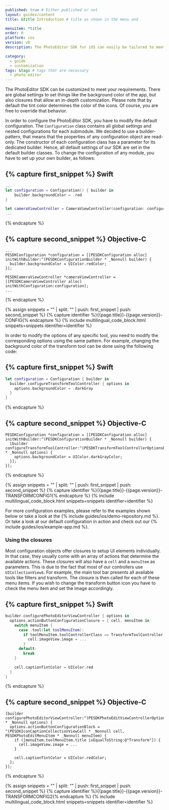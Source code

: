 ```yaml
---
published: true # Either published or not
layout: guides/content
title: &title Introduction # title as shown in the menu and

menuitem: *title
order: 0
platform: ios
version: v8
description: The PhotoEditor SDK for iOS can easily be tailored to meet your business needs. Learn how to swiftly create the editor your use-case requires.

category:
  - guide
  - customization
tags: &tags # tags that are necessary
  - photo editor
---
```


The PhotoEditor SDK can be customized to meet your requirements. There are global settings to set things like
the background color of the app, but also closures that allow an in-depth customization.
Please note that by default the tint color determines the color of the icons.
Of course, you are free to override that behavior.

In order to configure the PhotoEditor SDK, you have to modify the default configuration. The `Configuration` class contains all global settings and nested configurations for each submodule.
We decided to use a builder-pattern, that means that the properties of any configuration object are read-only.
The constructor of each configuration class has a parameter for its dedicated builder.
Hence, all default settings of our SDK are set in the default builder classes.
To change the configuration of any module, you have to set up your own builder, as follows:

{% capture first_snippet %}
Swift
---
```swift
...
let configuration = Configuration() { builder in
    builder.backgroundColor = .red
}

let cameraViewController = CameraViewController(configuration: configuration)
...
```
{% endcapture %}

{% capture second_snippet %}
Objective-C
---
```objc
...
PESDKConfiguration *configuration = [[PESDKConfiguration alloc] initWithBuilder:^(PESDKConfigurationBuilder * _Nonnull builder) {
  builder.backgroundColor = UIColor.redColor;
}];

PESDKCameraViewController *cameraViewController = [[PESDKCameraViewController alloc] initWithConfiguration:configuration];
...

```
{% endcapture %}

{% assign snippets = "" | split: "" | push: first_snippet | push: second_snippet %}
{% capture identifier %}{{page.title}}-{{page.version}}-CONFIG{% endcapture %}
{% include multilingual_code_block.html snippets=snippets identifier=identifier %}

In order to modify the options of any specific tool, you need to modify the corresponding options using the same pattern. For example, changing the background color of the transform tool can be done using the following code:

{% capture first_snippet %}
Swift
---
```swift
let configuration = Configuration { builder in
  builder.configureTransformToolController { options in
    options.backgroundColor = .darkGray
  }
}
```
{% endcapture %}

{% capture second_snippet %}
Objective-C
---
```objc
PESDKConfiguration *configuration = [[PESDKConfiguration alloc] initWithBuilder:^(PESDKConfigurationBuilder * _Nonnull builder) {
  [builder configureTransformToolController:^(PESDKTransformToolControllerOptionsBuilder * _Nonnull options) {
    options.backgroundColor = UIColor.darkGrayColor;
  }];
}];
```
{% endcapture %}

{% assign snippets = "" | split: "" | push: first_snippet | push: second_snippet %}
{% capture identifier %}{{page.title}}-{{page.version}}-TRANSFORMCONFIG1{% endcapture %}
{% include multilingual_code_block.html snippets=snippets identifier=identifier %}

For more configuration examples, please refer to the examples shown below or take a look at the {% include guides/ios/demo-repository.md %}. Or take a look at our default configuration in action and check out our {% include guides/ios/example-app.md %}.


### Using the closures

Most configuration objects offer closures to setup UI elements individually.
In that case, they usually come with an array of actions that determine the available actions.
These closures will also have a `cell` and a `menuItem` as parameters.
This is due to the fact that most of our controllers use `UICollectionView`s.
For example, the main tool bar presents all available tools like filters and transform.
The closure is then called for each of these menu items. If you wish to change the transform button icon
you have to check the menu item and set the image accordingly.

{% capture first_snippet %}
Swift
---
```swift
builder.configurePhotoEditorViewController { options in
  options.actionButtonConfigurationClosure = { cell, menuItem in
    switch menuItem {
      case .tool(let toolMenuItem):
        if toolMenuItem.toolControllerClass == TransformToolController.self {
          cell.imageView.image = ...
        }
      default:
        break
    }

    cell.captionTintColor = UIColor.red
  }
}
```
{% endcapture %}

{% capture second_snippet %}
Objective-C
---
```objc
[builder configurePhotoEditorViewController:^(PESDKPhotoEditViewControllerOptionsBuilder * _Nonnull options) {
  options.actionButtonConfigurationBlock = ^(PESDKIconCaptionCollectionViewCell * _Nonnull cell, PESDKPhotoEditMenuItem * _Nonnull menuItem) {
    if ([menuItem.toolMenuItem.title isEqualToString:@"Transform"]) {
      cell.imageView.image = ...
    }

    cell.captionTintColor = UIColor.redColor;
  };
}];
```
{% endcapture %}

{% assign snippets = "" | split: "" | push: first_snippet | push: second_snippet %}
{% capture identifier %}{{page.title}}-{{page.version}}-TRANSFORMCONFIG2{% endcapture %}
{% include multilingual_code_block.html snippets=snippets identifier=identifier %}
